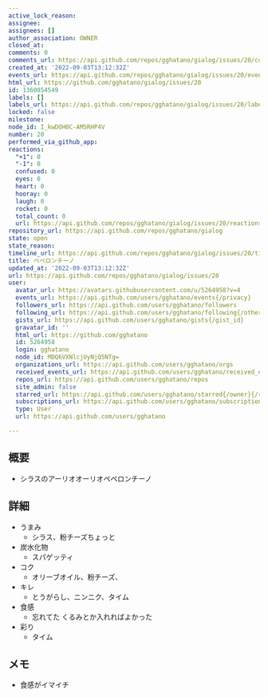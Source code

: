 ```yaml
---
active_lock_reason: 
assignee: 
assignees: []
author_association: OWNER
closed_at: 
comments: 0
comments_url: https://api.github.com/repos/gghatano/gialog/issues/20/comments
created_at: '2022-09-03T13:12:32Z'
events_url: https://api.github.com/repos/gghatano/gialog/issues/20/events
html_url: https://github.com/gghatano/gialog/issues/20
id: 1360854549
labels: []
labels_url: https://api.github.com/repos/gghatano/gialog/issues/20/labels{/name}
locked: false
milestone: 
node_id: I_kwDOH0C-AM5RHP4V
number: 20
performed_via_github_app: 
reactions:
  "+1": 0
  "-1": 0
  confused: 0
  eyes: 0
  heart: 0
  hooray: 0
  laugh: 0
  rocket: 0
  total_count: 0
  url: https://api.github.com/repos/gghatano/gialog/issues/20/reactions
repository_url: https://api.github.com/repos/gghatano/gialog
state: open
state_reason: 
timeline_url: https://api.github.com/repos/gghatano/gialog/issues/20/timeline
title: ペペロンチーノ
updated_at: '2022-09-03T13:12:32Z'
url: https://api.github.com/repos/gghatano/gialog/issues/20
user:
  avatar_url: https://avatars.githubusercontent.com/u/5264958?v=4
  events_url: https://api.github.com/users/gghatano/events{/privacy}
  followers_url: https://api.github.com/users/gghatano/followers
  following_url: https://api.github.com/users/gghatano/following{/other_user}
  gists_url: https://api.github.com/users/gghatano/gists{/gist_id}
  gravatar_id: ''
  html_url: https://github.com/gghatano
  id: 5264958
  login: gghatano
  node_id: MDQ6VXNlcjUyNjQ5NTg=
  organizations_url: https://api.github.com/users/gghatano/orgs
  received_events_url: https://api.github.com/users/gghatano/received_events
  repos_url: https://api.github.com/users/gghatano/repos
  site_admin: false
  starred_url: https://api.github.com/users/gghatano/starred{/owner}{/repo}
  subscriptions_url: https://api.github.com/users/gghatano/subscriptions
  type: User
  url: https://api.github.com/users/gghatano

---
```

## 概要
- シラスのアーリオオーリオペペロンチーノ

## 詳細
- うまみ
  - シラス、粉チーズちょっと
- 炭水化物
  - スパゲッティ
- コク
  - オリーブオイル、粉チーズ、
- キレ
  - とうがらし、ニンニク、タイム
- 食感
  - 忘れてた くるみとか入れればよかった
- 彩り
  - タイム

## メモ
- 食感がイマイチ
